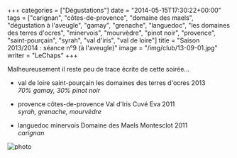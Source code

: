 +++
categories = ["Dégustations"]
date = "2014-05-15T17:30:22+00:00"
tags = ["carignan", "côtes-de-provence", "domaine des maels", "dégustation à l'aveugle", "gamay", "grenache", "languedoc", "les domaines des terres d'ocres", "minervois", "mourvèdre", "pinot noir", "provence", "saint-pourçain", "syrah", "val d'iris", "val de loire"] 
title = "Saison 2013/2014 : séance n°9 (à l'aveugle)"
image = "/img/club/13-09-01.jpg"
writer = "LeChaps"
+++

Malheureusement il reste peu de trace écrite de cette soirée...

* val de loire saint-pourçain les domaines des terres d'ocres 2013  
_70% gamay, 30% pinot noir_

* provence côtes-de-provence Val d'Iris Cuvé Eva 2011  
_syrah, grenache, mourvèdre_

* languedoc minervois Domaine des Maels Montesclot 2011  
_carignan_

![photo][1]

[1]: /img/club/13-09-01.jpg
